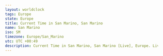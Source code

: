 ```yaml
---
layout: worldclock
tags: Europe
state: Europe
title: Current Time in San Marino, San Marino
name: San Marino
iso: SM
timezone: Europe/San_Marino
utc: UTC +00:49
description: Current Time in San Marino, San Marino [Live], Europe. Live update now time in San Marino, timezone Europe/San_Marino, UTC +00:49, Country ISO code & Current Local Time.
---
```


